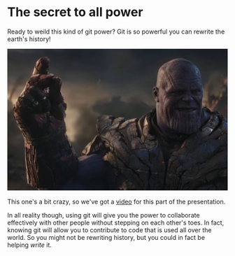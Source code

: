 # The secret to all power

Ready to weild this kind of git power? Git is so powerful you can rewrite the earth's history!

![Thanos](./thanos.jpg)

This one's a bit crazy, so we've got a [video](https://www.youtube.com/watch?v=dQw4w9WgXcQ) for this part of the presentation.

In all reality though, using git will give you the power to collaborate effectively with other people without stepping on each other's toes. In fact, knowing git will allow you to contribute to code that is used all over the world. So you might not be rewriting history, but you could in fact be helping *write* it. 